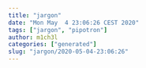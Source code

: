 ```yaml
---
title: "jargon"
date: "Mon May  4 23:06:26 CEST 2020"
tags: ["jargon", "pipotron"]
author: m1ch3l
categories: ["generated"]
slug: "jargon/2020-05-04-23:06:26"
---
```



